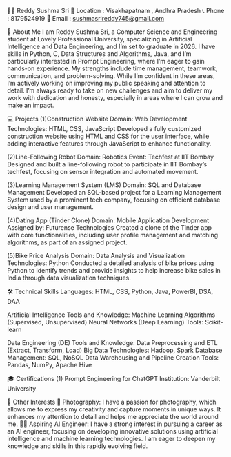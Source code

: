 👩‍🎓 Reddy Sushma Sri
📌 Location : Visakhapatnam , Andhra Pradesh 
📞 Phone : 8179524919 💌 Email : sushmasrireddy745@gmail.com


🌟 About Me
I am Reddy Sushma Sri, a Computer Science and Engineering student at Lovely Professional University, specializing in Artificial Intelligence and Data Engineering, and I’m set to graduate in 2026. I have skills in Python, C, Data Structures and Algorithms, Java, and I’m particularly interested in Prompt Engineering, where I’m eager to gain hands-on experience. My strengths include time management, teamwork, communication, and problem-solving. While I’m confident in these areas, I’m actively working on improving my public speaking and attention to detail. I’m always ready to take on new challenges and aim to deliver my work with dedication and honesty, especially in areas where I can grow and make an impact.


💻 Projects
(1)Construction Website
Domain: Web Development
Technologies: HTML, CSS, JavaScript
Developed a fully customized construction website using HTML and CSS for the user interface, while adding interactive features through JavaScript to enhance functionality.

(2)Line-Following Robot
Domain: Robotics
Event: Techfest at IIT Bombay
Designed and built a line-following robot to participate in IIT Bombay’s techfest, focusing on sensor integration and automated movement.

(3)Learning Management System (LMS)
Domain: SQL and Database Management
Developed an SQL-based project for a Learning Management System used by a prominent tech company, focusing on efficient database design and user management.

(4)Dating App (Tinder Clone)
Domain: Mobile Application Development
Assigned by: Futurense Technologies
Created a clone of the Tinder app with core functionalities, including user profile management and matching algorithms, as part of an assigned project.

(5)Bike Price Analysis
Domain: Data Analysis and Visualization
Technologies: Python
Conducted a detailed analysis of bike prices using Python to identify trends and provide insights to help increase bike sales in India through data visualization techniques.
         

🛠️ Technical Skills
Languages: HTML, CSS, Python, Java, PowerBI, DSA, DAA

Artificial Intelligence Tools and Knowledge:
Machine Learning Algorithms (Supervised, Unsupervised)
Neural Networks (Deep Learning)
Tools: Scikit-learn

Data Engineering (DE) Tools and Knowledge:
Data Preprocessing and ETL (Extract, Transform, Load)
Big Data Technologies: Hadoop, Spark
Database Management: SQL, NoSQL
Data Warehousing and Pipeline Creation
Tools: Pandas, NumPy, Apache Hive

🎓 Certifications
(1) Prompt Engineering for ChatGPT
Institution: Vanderbilt University

🚀 Other Interests
📸 Photography: I have a passion for photography, which allows me to express my creativity and capture moments in unique ways. It enhances my attention to detail and helps me appreciate the world around me.
👩‍🎓 Aspiring AI Engineer: I have a strong interest in pursuing a career as an AI engineer, focusing on developing innovative solutions using artificial intelligence and machine learning technologies. I am eager to deepen my knowledge and skills in this rapidly evolving field.
